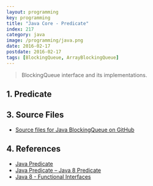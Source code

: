 ```yaml
---
layout: programming
key: programming
title: "Java Core - Predicate"
index: 217
category: java
image: /programming/java.png
date: 2016-02-17
postdate: 2016-02-17
tags: [BlockingQueue, ArrayBlockingQueue]
---
```


> BlockingQueue interface and its implementations.

## 1. Predicate



## 3. Source Files
* [Source files for Java BlockingQueue on GitHub](https://github.com/jojozhuang/java-programming/tree/master/java-blockingqueue)

## 4. References
* [Java Predicate](http://zetcode.com/java/predicate/)
* [Java Predicate – Java 8 Predicate](https://www.journaldev.com/17072/java-predicate)
* [Java 8 - Functional Interfaces](https://www.tutorialspoint.com/java8/java8_functional_interfaces.htm)

